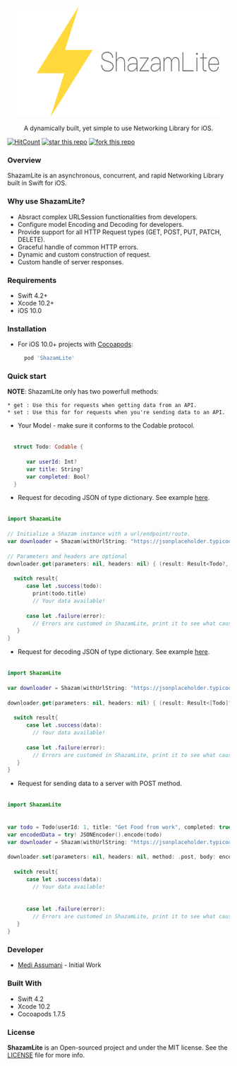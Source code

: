 <p align="center">
  <img width="460" height="250" src="ShazamLite_logo.png">
</p>
<p align="center">  A dynamically built, yet simple to use Networking Library for iOS.</p>

[![HitCount](http://hits.dwyl.io/MediBoss/ShazamLite.svg)](http://hits.dwyl.io/MediBoss/ShazamLite)
[![star this repo](http://githubbadges.com/star.svg?user=MediBoss&repo=ShazamLite&style=default)](https://github.com/MediBoss/ShazamLite)
[![fork this repo](http://githubbadges.com/fork.svg?user=MediBoss&repo=ShazamLite&style=default)](https://github.com/MediBoss/ShazamLite/fork)

### Overview
ShazamLite is an asynchronous, concurrent, and rapid Networking Library built in Swift for iOS.

### Why use ShazamLite?

* Absract complex URLSession functionalities from developers.
* Configure model Encoding and Decoding for developers.
* Provide support for all HTTP Request types (GET, POST, PUT, PATCH, DELETE).
* Graceful handle of common HTTP errors.
* Dynamic and custom construction of request.
* Custom handle of server responses.

### Requirements

- Swift 4.2+
- Xcode 10.2+
- iOS 10.0

### Installation
* For iOS 10.0+ projects with <a href="https://cocoapods.org/">Cocoapods</a>:

  ```python
    pod 'ShazamLite' 
  ```

### Quick start

<b>NOTE</b>: ShazamLite only has two powerfull methods:

    * get : Use this for requests when getting data from an API. 
    * set : Use this for for requests when you're sending data to an API.
  
* Your Model - make sure it conforms to the Codable protocol.

```swift

  struct Todo: Codable {
    
      var userId: Int?
      var title: String?
      var completed: Bool?
  }

```

* Request for decoding JSON of type dictionary. See example  <a href="https://jsonplaceholder.typicode.com/todos">here</a>.

``` Swift

import ShazamLite

// Initialize a Shazam instance with a url/endpoint/route.
var downloader = Shazam(withUrlString: "https://jsonplaceholder.typicode.com/todo/1")

// Parameters and headers are optional
downloader.get(parameters: nil, headers: nil) { (result: Result<Todo?, Error>) in

  switch result{
      case let .success(todo):
        print(todo.title)
        // Your data available!
                
      case let .failure(error):
        // Errors are customed in ShazamLite, print it to see what caused the failure             
   }
}


```
* Request for decoding  JSON of type dictionary. See example  <a href="https://jsonplaceholder.typicode.com/todos/1">here</a>.

``` Swift

import ShazamLite

var downloader = Shazam(withUrlString: "https://jsonplaceholder.typicode.com/todos/1")

downloader.get(parameters: nil, headers: nil) { (result: Result<[Todo]?, Error>) in

  switch result{
      case let .success(data):
        // Your data available!
                
      case let .failure(error):
        // Errors are customed in ShazamLite, print it to see what caused the failure             
   }
}

```

* Request for sending data to a server with POST method.

``` Swift

import ShazamLite


var todo = Todo(userId: 1, title: "Get Food from work", completed: true)
var encodedData = try! JSONEncoder().encode(todo)
var downloader = Shazam(withUrlString: "https://jsonplaceholder.typicode.com/todo/1")

downloader.set(parameters: nil, headers: nil, method: .post, body: encodedBody) { (result: Result<Bool?, Error>) in

  switch result{
      case let .success(data):
        // Your data available!
        
                
      case let .failure(error):
        // Errors are customed in ShazamLite, print it to see what caused the failure             
   }
}

```

### Developer

* <a href="https://github.com/MediBoss">Medi Assumani</a> - Initial Work

### Built With

* Swift 4.2
* Xcode 10.2
* Cocoapods 1.7.5

### License
<b>ShazamLite</b> is an Open-sourced project and under the MIT license. See the <a href="https://github.com/MediBoss/ShazamLite/blob/master/LICENSE">LICENSE</a> file for more info.
